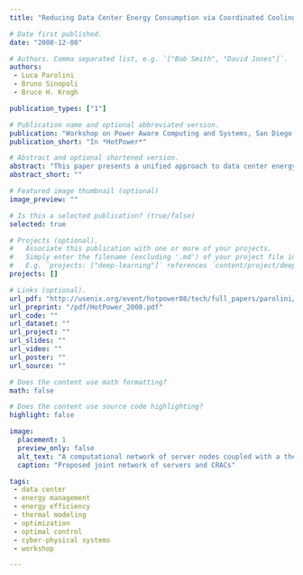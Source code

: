 ```yaml
---
title: "Reducing Data Center Energy Consumption via Coordinated Cooling and Load Management"

# Date first published.
date: "2008-12-08"

# Authors. Comma separated list, e.g. `["Bob Smith", "David Jones"]`.
authors:
 - Luca Parolini
 - Bruno Sinopoli
 - Bruce H. Krogh

publication_types: ["1"]

# Publication name and optional abbreviated version.
publication: "Workshop on Power Aware Computing and Systems, San Diego (CA), USA"
publication_short: "In *HotPower*"

# Abstract and optional shortened version.
abstract: "This paper presents a unified approach to data center energy management based on a modeling framework that characterizes the influence of key decision variables on computational performance, thermal generation, and power consumption. Temperature dynamics are modeled by a network of interconnected components reflecting the spatial distribution of servers, computer room air conditioning (CRAC) units, and non-computational components in the data center. A second network models the distribution of the computational load among the servers. Server power states influence both networks. Formulating the control problem as a Markov decision process (MDP), the coordinated cooling and load management strategy minimizes the integrated weighted sum of power consumption and computational performance. Simulation results for a small example illustrate the potential for a coordinated control strategy to achieve better energy management than traditional schemes that control the computational and cooling subsystems separately. These results suggest several directions for further research."
abstract_short: ""

# Featured image thumbnail (optional)
image_preview: ""

# Is this a selected publication? (true/false)
selected: true

# Projects (optional).
#   Associate this publication with one or more of your projects.
#   Simply enter the filename (excluding '.md') of your project file in `content/project/`.
#   E.g. `projects: ["deep-learning"]` references `content/project/deep-learning.md`.
projects: []

# Links (optional).
url_pdf: "http://usenix.org/event/hotpower08/tech/full_papers/parolini/parolini.pdf"
url_preprint: "/pdf/HotPower_2008.pdf"
url_code: ""
url_dataset: ""
url_project: ""
url_slides: ""
url_video: ""
url_poster: ""
url_source: ""

# Does the content use math formatting?
math: false

# Does the content use source code highlighting?
highlight: false

image:
  placement: 1
  preview_only: false
  alt_text: "A computational network of server nodes coupled with a thermal network of server, CRAC, and environment nodes."
  caption: "Proposed joint network of servers and CRACs"

tags:
 - data center
 - energy management
 - energy efficiency
 - thermal modeling
 - optimization
 - optimal control
 - cyber-physical systems
 - workshop

---
```

